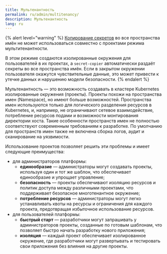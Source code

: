 ```yaml
---
title: Мультенантность
permalink: ru/admin/multitenancy/
description: Мультенантность
lang: ru
---
```


{% alert level="warning" %}
[Копирование секретов](TODO?) во все пространства имён не может использоваться совместно с проектами режима мультитенантности.

В этом режиме создаются изолированные окружения для пользователей в их проектах, а `secret-copier` автоматически раздаёт секреты во все пространства имён.
Если в закрытом окружении пользователя окажутся чувствительные данные, это может привести к утечке данных и нарушению модели безопасности.
{% endalert %}

Мультенантность — это возможность создавать в кластере Kubernetes изолированные окружения (проекты). Проекты похожи на пространства имен (Namespace), но имеют больше возможностей. Пространства имен используются только для логического разделения ресурсов в Kubernetes, и, например, не ограничивают сетевое взаимодействие, потребление ресурсов подами и возможности монтирования директории хоста. Такие особенности пространств имен не полностью соответствуют современным требованиям к разработке. По умолчанию для пространств имен также не включена сборка логов, аудит и сканирование на уязвимости.

Использование проектов позволяет решить эти проблемы и имеет следующие преимущества:

* для администраторов платформы:
  * **единообразие** — администраторы могут создавать проекты, используя один и тот же шаблон, что обеспечивает единообразие и упрощает управление;
  * **безопасность** — проекты обеспечивают изоляцию ресурсов и политик доступа между различными проектами, что поддерживает безопасное многотенантное окружение;
  * **потребление ресурсов** — администраторы могут легко устанавливать квоты на ресурсы и ограничения для каждого проекта, предотвращая избыточное использование ресурсов.
* для пользователей платформы:
  * **быстрый старт** — разработчики могут запрашивать у администраторов проекты, созданные по готовым шаблонам, что позволяет быстро начать разработку нового приложения;
  * **изоляция** — каждый проект обеспечивает изолированное окружение, где разработчики могут развертывать и тестировать свои приложения без влияния на другие проекты.
